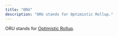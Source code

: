 ```yaml
---
title: "ORU"
description: "ORU stands for Optimistic Rollup."
---
```


ORU stands for [Optimistic Rollup](https://celestia.org/glossary/optimistic-rollup).
